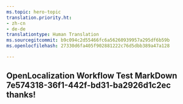 ```yaml
---
ms.topic: hero-topic
translation.priority.ht:
- zh-cn
- de-de
translationtype: Human Translation
ms.sourcegitcommit: b9c094c2d55466fc6a56260939957a295df6b59b
ms.openlocfilehash: 27330d6fa405f902881222c76d5dbb389a47a128

---
```

## OpenLocalization Workflow Test MarkDown 7e574318-36f1-442f-bd31-ba2926d1c2ec thanks!



<!--HONumber=Aug16_HO1-->



